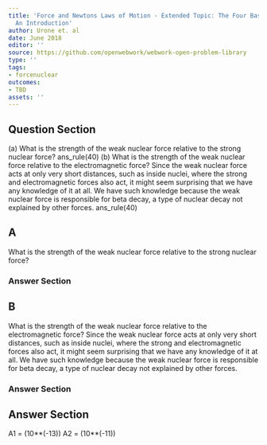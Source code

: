 ```yaml
---
title: 'Force and Newtons Laws of Motion - Extended Topic: The Four Basic Forces -
  An Introduction'
author: Urone et. al
date: June 2018
editor: ''
source: https://github.com/openwebwork/webwork-open-problem-library
type: ''
tags:
- forcenuclear
outcomes:
- TBD
assets: ''
---
```


## Question Section 

(a) What is the strength of the weak nuclear force relative to the strong nuclear force?
ans_rule(40) 
(b) What is the strength of the weak nuclear force relative to the electromagnetic force? Since the weak nuclear force acts at only very short distances, such as inside nuclei, where the strong and electromagnetic forces also act, it might seem surprising that we have any knowledge of it at all. We have such knowledge because the weak nuclear force is responsible for beta decay, a type of nuclear decay not explained by other forces.
ans_rule(40)
## A
What is the strength of the weak nuclear force relative to the strong nuclear force?
### Answer Section
## B
What is the strength of the weak nuclear force relative to the electromagnetic force? Since the weak nuclear force acts at only very short distances, such as inside nuclei, where the strong and electromagnetic forces also act, it might seem surprising that we have any knowledge of it at all. We have such knowledge because the weak nuclear force is responsible for beta decay, a type of nuclear decay not explained by other forces.
### Answer Section


## Answer Section

A1 = (10**(-13))
A2 = (10**(-11))